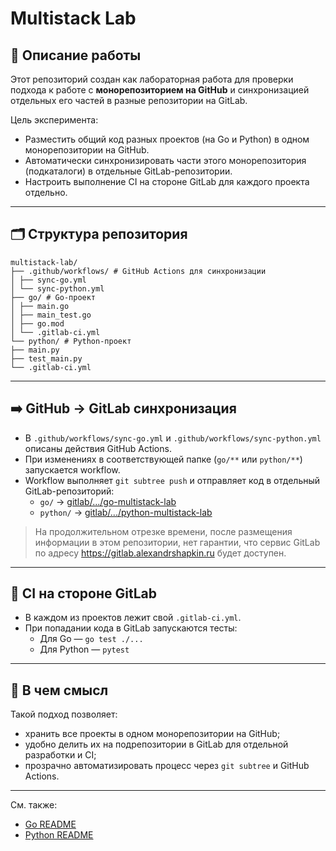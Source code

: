 # Multistack Lab

## 📌 Описание работы

Этот репозиторий создан как лабораторная работа для проверки подхода к работе с **монорепозиторием на GitHub** и синхронизацией отдельных его частей в разные репозитории на GitLab.  

Цель эксперимента:
* Разместить общий код разных проектов (на Go и Python) в одном монорепозитории на GitHub.
* Автоматически синхронизировать части этого монорепозитория (подкаталоги) в отдельные GitLab-репозитории.
* Настроить выполнение CI на стороне GitLab для каждого проекта отдельно.

---

## 🗂️ Структура репозитория

```
multistack-lab/
├── .github/workflows/ # GitHub Actions для синхронизации
│ ├── sync-go.yml
│ └── sync-python.yml
├── go/ # Go-проект
│ ├── main.go
│ ├── main_test.go
│ ├── go.mod
│ └── .gitlab-ci.yml
└── python/ # Python-проект
├── main.py
├── test_main.py
└── .gitlab-ci.yml
```

---

## ➡️ GitHub → GitLab синхронизация
- В `.github/workflows/sync-go.yml` и `.github/workflows/sync-python.yml` описаны действия GitHub Actions.
- При изменениях в соответствующей папке (`go/**` или `python/**`) запускается workflow.
- Workflow выполняет `git subtree push` и отправляет код в отдельный GitLab-репозиторий:
  - `go/` → [gitlab/.../go-multistack-lab](https://gitlab.alexandrshapkin.ru/AlexandrShapkin/go-multistack-lab)
  - `python/` → [gitlab/.../python-multistack-lab](https://gitlab.alexandrshapkin.ru/AlexandrShapkin/python-multistack-lab)


> На продолжительном отрезке времени, после размещения информации в этом репозитории, нет гарантии, что сервис GitLab по адресу https://gitlab.alexandrshapkin.ru будет доступен.

---

## 🔁 CI на стороне GitLab
- В каждом из проектов лежит свой `.gitlab-ci.yml`.
- При попадании кода в GitLab запускаются тесты:
  - Для Go — `go test ./...`
  - Для Python — `pytest`

---

## 🤔 В чем смысл
Такой подход позволяет:
- хранить все проекты в одном монорепозитории на GitHub;
- удобно делить их на подрепозитории в GitLab для отдельной разработки и CI;
- прозрачно автоматизировать процесс через `git subtree` и GitHub Actions.

---

См. также:
- [Go README](./go/README.md)
- [Python README](./python/README.md)

